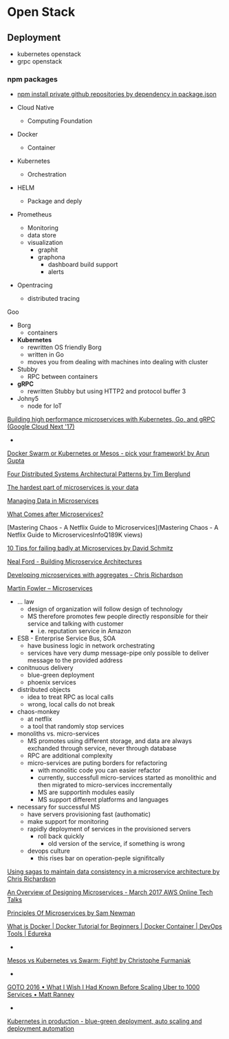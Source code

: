 # Open Stack

## Deployment

+ kubernetes openstack
+ grpc openstack

### npm packages

+ [npm install private github repositories by dependency in package.json](https://stackoverflow.com/questions/23210437/npm-install-private-github-repositories-by-dependency-in-package-json)


+ Cloud Native
  + Computing Foundation
+ Docker
  + Container
+ Kubernetes
  + Orchestration
+ HELM
  + Package and deply
+ Prometheus
  + Monitoring
  + data store
  + visualization
    + graphit
    + graphona
      + dashboard build support
      + alerts 
+ Opentracing
  + distributed tracing



Goo

+ Borg
  + containers
+ **Kubernetes**
  + rewritten OS friendly Borg
  + written in Go
  + moves you from dealing with machines into dealing with cluster
+ Stubby
  + RPC between containers
+ **gRPC**
  + rewritten Stubby but using HTTP2 and protocol buffer 3
+ Johny5
  + node for IoT

[Building high performance microservices with Kubernetes, Go, and gRPC (Google Cloud Next '17)](https://www.youtube.com/watch?v=YiNt4kUnnIM)

+ ​

[Docker Swarm or Kubernetes or Mesos - pick your framework! by Arun Gupta](https://www.youtube.com/watch?v=1dgUXNVQS5o)

[Four Distributed Systems Architectural Patterns by Tim Berglund](https://www.youtube.com/watch?v=tpspO9K28PM)

[The hardest part of microservices is your data](https://www.youtube.com/watch?v=MrV0DqTqpFU)

[Managing Data in Microservices](https://www.youtube.com/watch?v=E8-e-3fRHBw)

[What Comes after Microservices?](https://www.youtube.com/watch?v=UDC3kwkBvkA)

[Mastering Chaos - A Netflix Guide to Microservices](Mastering Chaos - A Netflix Guide to MicroservicesInfoQ189K views)

[10 Tips for failing badly at Microservices by David Schmitz](https://www.youtube.com/watch?v=X0tjziAQfNQ)

[Neal Ford - Building Microservice Architectures](https://www.youtube.com/watch?v=pjN7CaGPFB4)

[Developing microservices with aggregates - Chris Richardson](https://www.youtube.com/watch?v=7kX3fs0pWwc)

[Martin Fowler – Microservices](https://www.youtube.com/watch?v=2yko4TbC8cI)

+ … law
  + design of organization will follow design of technology
  + MS therefore promotes few people directly responsible for their service and talking with customer
    + i.e. reputation service in Amazon
+ ESB - Enterprise Service Bus, SOA
  + have business logic in network orchestrating
  + services have very dump message-pipe only possible to deliver message to the provided address
+ conitnuous delivery
  + blue-green deployment
  + phoenix services
+ distributed objects
  + idea to treat RPC as local calls
  + wrong, local calls do not break
+ chaos-monkey
  + at netflix
  + a tool that randomly stop services
+ monoliths vs. micro-services
  + MS promotes using different storage, and data are always exchanded through service, never through database
  + RPC are additional complexity
  + micro-services are puting borders for refactoring
    + with monolitic code you can easier refactor
    + currently, successfull micro-services started as monolithic and then migrated to micro-services inccrementally
    + MS are supportinh modules easily
    + MS support different platforms and languages
+ necessary for successful MS
  + have servers provisioning fast (authomatic)
  + make support for monitoring
  + rapidly deployment of services in the provisioned servers
    + roll back quickly
      + old version of the service, if something is wrong
  + devops culture
    + this rises bar on operation-peple signifitcally

[Using sagas to maintain data consistency in a microservice architecture by Chris Richardson](https://www.youtube.com/watch?v=YPbGW3Fnmbc)

[An Overview of Designing Microservices - March 2017 AWS Online Tech Talks](https://www.youtube.com/watch?v=Ijs55IA8DIk)

[Principles Of Microservices by Sam Newman](https://www.youtube.com/watch?v=PFQnNFe27kU)

[What is Docker | Docker Tutorial for Beginners | Docker Container | DevOps Tools | Edureka](https://www.youtube.com/watch?v=lcQfQRDAMpQ)

+ ​

[Mesos vs Kubernetes vs Swarm: Fight! by Christophe Furmaniak](https://www.youtube.com/watch?v=DuGZ5UYHxI8)

+ ​

[GOTO 2016 • What I Wish I Had Known Before Scaling Uber to 1000 Services • Matt Ranney](https://www.youtube.com/watch?v=kb-m2fasdDY)

+ ​

[Kubernetes in production - blue-green deployment, auto scaling and deployment automation](https://www.youtube.com/watch?v=-Ci4vd4rh4M)